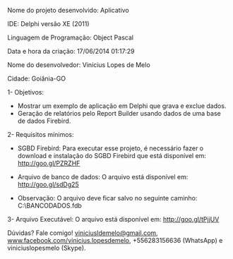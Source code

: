 Nome do projeto desenvolvido: Aplicativo

IDE: Delphi versão XE (2011)

Linguagem de Programação: Object Pascal

Data e hora da criação: 17/06/2014 01:17:29

Nome do desenvolvedor: Vinícius Lopes de Melo

Cidade: Goiânia-GO

1- Objetivos: 
  - Mostrar um exemplo de aplicação em Delphi que grava e exclue dados. 
  - Geração de relatórios pelo Report Builder usando dados de uma base de dados Firebird.

2- Requisitos mínimos:
* SGBD Firebird: Para executar esse projeto, é necessário fazer o download e instalação do SGBD Firebird que está disponível em: http://goo.gl/PZRZHF

* Arquivo de banco de dados: O arquivo está disponível em: http://goo.gl/sdDg25
* Observação: O arquivo deve ficar salvo no seguinte caminho: C:\BANCODADOS.fdb

3- Arquivo Executável: O arquivo está disponível em:
http://goo.gl/tPjjUV

Dúvidas? Fale comigo! viniciusldemelo@gmail.com, www.facebook.com/vinicius.lopesdemelo, +556283156636 (WhatsApp) e viniciuslopesmelo (Skype).
